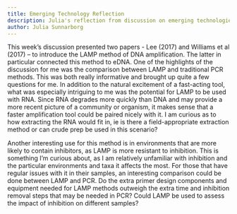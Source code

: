 ```yaml
---
title: Emerging Technology Reflection 
description: Julia's reflection from discussion on emerging technologies
author: Julia Sunnarborg
---
```


This week’s discussion presented two papers - Lee (2017) and Williams et al (2017) – to introduce the LAMP method of DNA amplification. The latter in particular connected this method to eDNA. One of the highlights of the discussion for me was the comparison between LAMP and traditional PCR methods. This was both really informative and brought up quite a few questions for me. In addition to the natural excitement of a fast-acting tool, what was especially intriguing to me was the potential for LAMP to be used with RNA. Since RNA degrades more quickly than DNA and may provide a more recent picture of a community or organism, it makes sense that a faster amplification tool could be paired nicely with it. I am curious as to how extracting the RNA would fit in, ie is there a field-appropriate extraction method or can crude prep be used in this scenario? 

Another interesting use for this method is in environments that are more likely to contain inhibitors, as LAMP is more resistant to inhibition. This is something I’m curious about, as I am relatively unfamiliar with inhibition and the particular environments and taxa it affects the most. For those that have regular issues with it in their samples, an interesting comparison could be done between LAMP and PCR. Do the extra primer design components and equipment  needed for LAMP methods outweigh the extra time and inhibition removal steps that may be needed in PCR? Could LAMP be used to assess the impact of inhibition on different samples?
